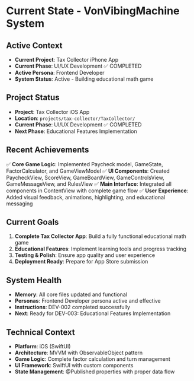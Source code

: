 # Current State - VonVibingMachine System

## Active Context
- **Current Project**: Tax Collector iPhone App
- **Current Phase**: UI/UX Development ✅ COMPLETED
- **Active Persona**: Frontend Developer
- **System Status**: Active - Building educational math game

## Project Status
- **Project**: Tax Collector iOS App
- **Location**: `projects/tax-collector/TaxCollector/`
- **Current Phase**: UI/UX Development ✅ COMPLETED
- **Next Phase**: Educational Features Implementation

## Recent Achievements
✅ **Core Game Logic**: Implemented Paycheck model, GameState, FactorCalculator, and GameViewModel
✅ **UI Components**: Created PaycheckView, ScoreView, GameBoardView, GameControlsView, GameMessageView, and RulesView
✅ **Main Interface**: Integrated all components in ContentView with complete game flow
✅ **User Experience**: Added visual feedback, animations, highlighting, and educational messaging

## Current Goals
1. **Complete Tax Collector App**: Build a fully functional educational math game
2. **Educational Features**: Implement learning tools and progress tracking
3. **Testing & Polish**: Ensure app quality and user experience
4. **Deployment Ready**: Prepare for App Store submission

## System Health
- **Memory**: All core files updated and functional
- **Personas**: Frontend Developer persona active and effective
- **Instructions**: DEV-002 completed successfully
- **Next**: Ready for DEV-003: Educational Features Implementation

## Technical Context
- **Platform**: iOS (SwiftUI)
- **Architecture**: MVVM with ObservableObject pattern
- **Game Logic**: Complete factor calculation and turn management
- **UI Framework**: SwiftUI with custom components
- **State Management**: @Published properties with proper data flow 